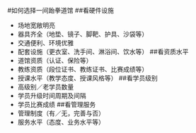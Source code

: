 #如何选择一间跆拳道馆
##看硬件设施
- 场地宽敞明亮
- 器具齐全（地垫、镜子、脚靶、护具、沙袋等）
- 交通便利、环境优雅
- 配套设施（更衣室、洗手间、淋浴间、饮水等）
##看资质水平
- 道馆资质（认证、保险等） 
- 教练资质（段位证书、教练证书、比赛成绩等）
- 授课水平（教学态度、授课风格等）
##看学员级别
- 高级别／老学员数量
- 学员升级时间周期及间隔
- 学员比赛成绩
##看管理服务
- 管理制度（有／无，完善与否）
- 服务水平（态度、业务水平等）
